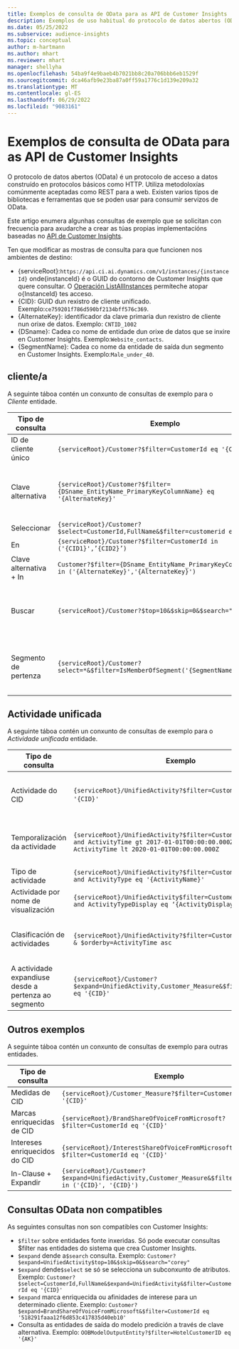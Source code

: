 ```yaml
---
title: Exemplos de consulta de OData para as API de Customer Insights
description: Exemplos de uso habitual do protocolo de datos abertos (OData) para consultar as API de Customer Insights para revisar datos.
ms.date: 05/25/2022
ms.subservice: audience-insights
ms.topic: conceptual
author: m-hartmann
ms.author: mhart
ms.reviewer: mhart
manager: shellyha
ms.openlocfilehash: 54ba9f4e9baeb4b7021bb8c20a706bbb6eb1529f
ms.sourcegitcommit: dca46afb9e23ba87a0ff59a1776c1d139e209a32
ms.translationtype: MT
ms.contentlocale: gl-ES
ms.lasthandoff: 06/29/2022
ms.locfileid: "9083161"
---
```

# <a name="odata-query-examples-for-customer-insights-apis"></a>Exemplos de consulta de OData para as API de Customer Insights

O protocolo de datos abertos (OData) é un protocolo de acceso a datos construído en protocolos básicos como HTTP. Utiliza metodoloxías comúnmente aceptadas como REST para a web. Existen varios tipos de bibliotecas e ferramentas que se poden usar para consumir servizos de OData.

Este artigo enumera algunhas consultas de exemplo que se solicitan con frecuencia para axudarche a crear as túas propias implementacións baseadas no [API de Customer Insights](apis.md).

Ten que modificar as mostras de consulta para que funcionen nos ambientes de destino: 

- {serviceRoot}:`https://api.ci.ai.dynamics.com/v1/instances/{instanceId}` onde{instanceId} é o GUID do contorno de Customer Insights que quere consultar. O [Operación ListAllInstances](https://developer.ci.ai.dynamics.com/api-details#api=CustomerInsights&operation=Get-all-instances) permíteche atopar o{InstanceId} tes acceso.
- {CID}: GUID dun rexistro de cliente unificado. Exemplo:`ce759201f786d590bf2134bff576c369`.
- {AlternateKey}: identificador da clave primaria dun rexistro de cliente nun orixe de datos. Exemplo: `CNTID_1002`
- {DSname}: Cadea co nome de entidade dun orixe de datos que se inxire en Customer Insights. Exemplo:`Website_contacts`.
- {SegmentName}: Cadea co nome da entidade de saída dun segmento en Customer Insights. Exemplo:`Male_under_40`.

## <a name="customer"></a>cliente/a

A seguinte táboa contén un conxunto de consultas de exemplo para o *Cliente* entidade.

|Tipo de consulta |Exemplo  | Nota  |
|---------|---------|---------|
|ID de cliente único     | `{serviceRoot}/Customer?$filter=CustomerId eq '{CID}'`          |  |
|Clave alternativa    | `{serviceRoot}/Customer?$filter={DSname_EntityName_PrimaryKeyColumnName} eq '{AlternateKey}'`         |  As claves alternativas persisten na entidade cliente unificada       |
|Seleccionar   | `{serviceRoot}/Customer?$select=CustomerId,FullName&$filter=customerid eq '1'`        |         |
|En    | `{serviceRoot}/Customer?$filter=CustomerId in ('{CID1}',’{CID2}’)`        |         |
|Clave alternativa + In   | `Customer?$filter={DSname_EntityName_PrimaryKeyColumnName} in ('{AlternateKey}','{AlternateKey}')`         |         |
|Buscar  | `{serviceRoot}/Customer?$top=10&$skip=0&$search="string"`        |   Devolve os 10 primeiros resultados para unha cadea de busca      |
|Segmento de pertenza  | `{serviceRoot}/Customer?select=*&$filter=IsMemberOfSegment('{SegmentName}')&$top=10`     | Devolve un número predefinido de filas da entidade de segmentación.      |

## <a name="unified-activity"></a>Actividade unificada

A seguinte táboa contén un conxunto de consultas de exemplo para o *Actividade unificada* entidade.

|Tipo de consulta |Exemplo  | Nota  |
|---------|---------|---------|
|Actividade do CID     | `{serviceRoot}/UnifiedActivity?$filter=CustomerId eq '{CID}'`          | Lista actividades dun perfil de cliente específico |
|Temporalización da actividade    | `{serviceRoot}/UnifiedActivity?$filter=CustomerId eq '{CID}' and ActivityTime gt 2017-01-01T00:00:00.000Z and ActivityTime lt 2020-01-01T00:00:00.000Z`     |  Actividades dun perfil de cliente nun marco temporal       |
|Tipo de actividade    |   `{serviceRoot}/UnifiedActivity?$filter=CustomerId eq '{CID}' and ActivityType eq '{ActivityName}'`        |         |
|Actividade por nome de visualización     | `{serviceRoot}/UnifiedActivity$filter=CustomerId eq ‘{CID}’ and ActivityTypeDisplay eq ‘{ActivityDisplayName}’`        | |
|Clasificación de actividades    | `{serviceRoot}/UnifiedActivity?$filter=CustomerId eq ‘{CID}’ & $orderby=ActivityTime asc`     |  Ordenar as actividades ascendentes ou descendentes       |
|A actividade expandiuse desde a pertenza ao segmento  |   `{serviceRoot}/Customer?$expand=UnifiedActivity,Customer_Measure&$filter=CustomerId eq '{CID}'`     |         |

## <a name="other-examples"></a>Outros exemplos

A seguinte táboa contén un conxunto de consultas de exemplo para outras entidades.

|Tipo de consulta |Exemplo  | Nota  |
|---------|---------|---------|
|Medidas de CID    | `{serviceRoot}/Customer_Measure?$filter=CustomerId eq '{CID}'`          |  |
|Marcas enriquecidas de CID    | `{serviceRoot}/BrandShareOfVoiceFromMicrosoft?$filter=CustomerId eq '{CID}'`  |       |
|Intereses enriquecidos do CID    |   `{serviceRoot}/InterestShareOfVoiceFromMicrosoft?$filter=CustomerId eq '{CID}'`       |         |
|In-Clause + Expandir     | `{serviceRoot}/Customer?$expand=UnifiedActivity,Customer_Measure&$filter=CustomerId in ('{CID}', '{CID}')`         | |

## <a name="not-supported-odata-queries"></a>Consultas OData non compatibles

As seguintes consultas non son compatibles con Customer Insights:

- `$filter` sobre entidades fonte inxeridas. Só pode executar consultas $filter nas entidades do sistema que crea Customer Insights.
- `$expand` dende a`$search` consulta. Exemplo: `Customer?$expand=UnifiedActivity$top=10&$skip=0&$search="corey"`
- `$expand` dende`$select` se só se selecciona un subconxunto de atributos. Exemplo: `Customer?$select=CustomerId,FullName&$expand=UnifiedActivity&$filter=CustomerId eq '{CID}'`
- `$expand` marca enriquecida ou afinidades de interese para un determinado cliente. Exemplo: `Customer?$expand=BrandShareOfVoiceFromMicrosoft&$filter=CustomerId eq '518291faaa12f6d853c417835d40eb10'`
- Consulta as entidades de saída do modelo predición a través de clave alternativa. Exemplo: `OOBModelOutputEntity?$filter=HotelCustomerID eq '{AK}'`
